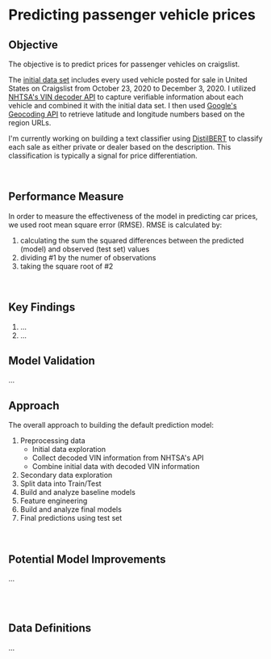 # Predicting passenger vehicle prices


## Objective

The objective is to predict prices for passenger vehicles on craigslist.

The [initial data set](https://www.kaggle.com/austinreese/craigslist-carstrucks-data) includes every used vehicle posted for sale in United States on Craigslist from October 23, 2020 to December 3, 2020.  I utilized [NHTSA's VIN decoder API](https://vpic.nhtsa.dot.gov/api/) to capture verifiable information about each vehicle and combined it with the initial data set.  I then used [Google's Geocoding API](https://developers.google.com/maps/documentation/geocoding/overview) to retrieve latitude and longitude numbers based on the region URLs.  

I'm currently working on building a text classifier using [DistilBERT](https://huggingface.co/transformers/model_doc/distilbert.html) to classify each sale as either private or dealer based on the description.   This classification is typically a signal for price differentiation. 

<br>


## Performance Measure
In order to measure the effectiveness of the model in predicting car prices, we used root mean square error (RMSE).  RMSE is calculated by: 

1. calculating the sum the squared differences between the predicted (model) and observed (test set) values 
2. dividing #1 by the numer of observations
3. taking the square root of #2



</br>


## Key Findings

1. ...
2. ...





## Model Validation
...


## Approach

The overall approach to building the default prediction model:

1. Preprocessing data
	* Initial data exploration
	* Collect decoded VIN information from  NHTSA's API
	* Combine initial data with decoded VIN information
2. Secondary data exploration
3. Split data into Train/Test
4. Build and analyze baseline models
5. Feature engineering
6. Build and analyze final models
7. Final predictions using test set

</br>


## Potential Model Improvements

...

<br>
<br>



## Data Definitions

...[](https://huggingface.co/transformers/model_doc/distilbert.html)